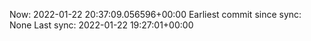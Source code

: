 Now: 2022-01-22 20:37:09.056596+00:00 Earliest commit since sync: None Last sync: 2022-01-22 19:27:01+00:00
